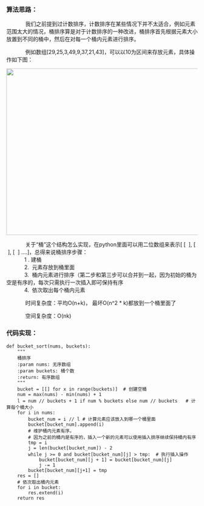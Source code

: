 <h3>算法思路：</h3>

<p style="text-indent:50px;">我们之前提到过计数排序，计数排序在某些情况下并不太适合，例如元素范围太大的情况，桶排序算是对于计数排序的一种改进，桶排序首先根据元素大小放置到不同的桶中，然后在对每一个桶内元素进行排序。</p>

<p style="text-indent:50px;">例如数组[29,25,3,49,9,37,21,43]，可以以10为区间来存放元素，具体操作如下图：</p>

<p style="text-align:center;"><img alt="" class="has" height="439" src="https://img-blog.csdn.net/20181024224916708?watermark/2/text/aHR0cHM6Ly9ibG9nLmNzZG4ubmV0L0Zhbk1MZWk=/font/5a6L5L2T/fontsize/400/fill/I0JBQkFCMA==/dissolve/70" width="696" /></p>

<p style="text-indent:50px;">关于“桶”这个结构怎么实现，在python里面可以用二位数组来表示[ [  ], [   ], [  ] ....]，总得来说桶排序步骤：<br />
            1 . 建桶<br />
            2.  元素存放到桶里面<br />
            3.  桶内元素进行排序（第二步和第三步可以合并到一起，因为初始的桶为空是有序的，每次只需执行一次插入即可保持有序<br />
            4.  依次取出每个桶内元素</p>

<p style="text-indent:50px;">时间复杂度：平均O(n+k)， 最坏O(n^2 * k)都放到一个桶里面了</p>

<p style="text-indent:50px;">空间复杂度：O(nk)</p>

<h3>代码实现：</h3>

<pre class="has">
<code class="language-python">def bucket_sort(nums, buckets):
    """
    桶排序
    :param nums: 无序数组
    :param buckets: 桶个数
    :return: 有序数组
    """
    bucket = [[] for x in range(buckets)]  # 创建空桶
    num = max(nums) - min(nums) + 1
    l = num // buckets + 1 if num % buckets else num // buckets   # 计算每个桶大小
    for i in nums:
        bucket_num = i // l # 计算元素应该放入到哪一个桶里面
        bucket[bucket_num].append(i)
        # 维护桶内元素有序。
        # 因为之前的桶内是有序的，插入一个新的元素可以使用插入排序继续保持桶内有序
        tmp = i
        j = len(bucket[bucket_num]) - 2
        while j &gt;= 0 and bucket[bucket_num][j] &gt; tmp:  # 执行插入操作
            bucket[bucket_num][j + 1] = bucket[bucket_num][j]
            j -= 1
        bucket[bucket_num][j+1] = tmp
    res = []
    # 依次取出桶内元素
    for i in bucket:
        res.extend(i)
    return res</code></pre>

<p> </p>